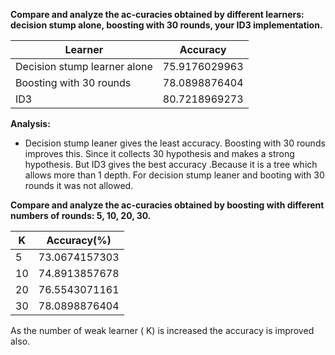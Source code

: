**Compare and analyze the ac-curacies obtained by different learners: decision stump alone, boosting with 30 rounds, your ID3 implementation.**

Learner	                      | Accuracy   	
-------------------           |------------------------------
Decision stump learner alone  | 75.9176029963
Boosting with 30 rounds	      | 78.0898876404
ID3 	                        | 80.7218969273

**Analysis:**
* Decision stump leaner gives the least accuracy. Boosting with 30 rounds improves this. Since it collects 30 hypothesis and makes a strong hypothesis. But ID3 gives the best accuracy .Because it is a tree which allows more than 1 depth. For decision stump leaner and booting with 30 rounds it was not allowed.

**Compare and analyze the ac-curacies obtained by boosting with different numbers of rounds: 5, 10, 20, 30.**

K	        | Accuracy(%)
----------| -----------
5	        | 73.0674157303
10	      | 74.8913857678
20	      | 76.5543071161
30	      | 78.0898876404

As the number of weak learner ( K) is increased the accuracy is improved also.
